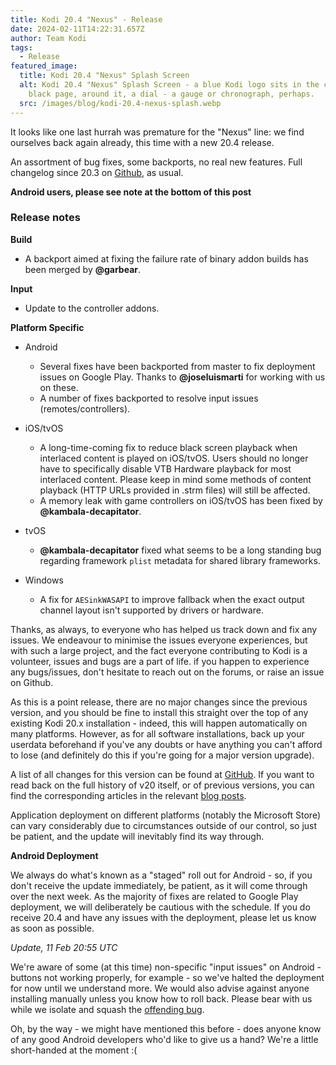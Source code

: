 ```yaml
---
title: Kodi 20.4 "Nexus" - Release
date: 2024-02-11T14:22:31.657Z
author: Team Kodi
tags:
  - Release
featured_image:
  title: Kodi 20.4 "Nexus" Splash Screen
  alt: Kodi 20.4 "Nexus" Splash Screen - a blue Kodi logo sits in the centre of a
    black page, around it, a dial - a gauge or chronograph, perhaps.
  src: /images/blog/kodi-20.4-nexus-splash.webp
---
```

It looks like one last hurrah was premature for the "Nexus" line: we find ourselves back again already, this time with a new 20.4 release.

An assortment of bug fixes, some backports, no real new features. Full changelog since 20.3 on [Github](https://github.com/xbmc/xbmc/compare/20.3-Nexus...20.4-Nexus), as usual.

**Android users, please see note at the bottom of this post**

### **Release notes**

**Build**

* A backport aimed at fixing the failure rate of binary addon builds has been merged by **@garbear**. 

**Input**

* Update to the controller addons.

**Platform Specific**

* Android

  * Several fixes have been backported from master to fix deployment issues on Google Play. Thanks to **@joseluismarti** for working with us on these.
  * A number of fixes backported to resolve input issues (remotes/controllers).
* iOS/tvOS

  * A long-time-coming fix to reduce black screen playback when interlaced content is played on iOS/tvOS. Users should no longer have to specifically disable VTB Hardware playback for most interlaced content. Please keep in mind some methods of content playback (HTTP URLs provided in .strm files) will still be affected.
  * A memory leak with game controllers on iOS/tvOS has been fixed by **@kambala-decapitator**.
* tvOS

  * **@kambala-decapitator** fixed what seems to be a long standing bug regarding framework `plist` metadata for shared library frameworks.
* Windows

  * A fix for `AESinkWASAPI` to improve fallback when the exact output channel layout isn't supported by drivers or hardware.

Thanks, as always, to everyone who has helped us track down and fix any issues. We endeavour to minimise the issues everyone experiences, but with such a large project, and the fact everyone contributing to Kodi is a volunteer, issues and bugs are a part of life. if you happen to experience any bugs/issues, don't hesitate to reach out on the forums, or raise an issue on Github.

As this is a point release, there are no major changes since the previous version, and you should be fine to install this straight over the top of any existing Kodi 20.x installation - indeed, this will happen automatically on many platforms. However, as for all software installations, back up your userdata beforehand if you've any doubts or have anything you can't afford to lose (and definitely do this if you're going for a major version upgrade).

A list of all changes for this version can be found at [GitHub](https://github.com/xbmc/xbmc/milestone/163?closed=1). If you want to read back on the full history of v20 itself, or of previous versions, you can find the corresponding articles in the relevant [blog posts](https://kodi.tv/blog/tag/release).

Application deployment on different platforms (notably the Microsoft Store) can vary considerably due to circumstances outside of our control, so just be patient, and the update will inevitably find its way through.

**Android Deployment**

We always do what's known as a "staged" roll out for Android - so, if you don't receive the update immediately, be patient, as it will come through over the next week. As the majority of fixes are related to Google Play deployment, we will deliberately be cautious with the schedule. If you do receive 20.4 and have any issues with the deployment, please let us know as soon as possible.

*Update, 11 Feb 20:55 UTC*

We're aware of some (at this time) non-specific "input issues" on Android - buttons not working properly, for example - so we've halted the deployment for now until we understand more. We would also advise against anyone installing manually unless you know how to roll back. Please bear with us while we isolate and squash the [offending bug](https://github.com/xbmc/xbmc/issues/24696).

Oh, by the way - we might have mentioned this before - does anyone know of any good Android developers who'd like to give us a hand? We're a little short-handed at the moment :(